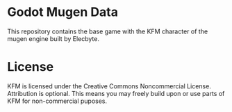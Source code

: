 # Godot Mugen Data

This repository contains the base game with the KFM character of the mugen engine built by Elecbyte.

# License

KFM is licensed under the Creative Commons Noncommercial License.  Attribution is optional. This means you may freely build upon or use parts of KFM for non-commercial puposes.
